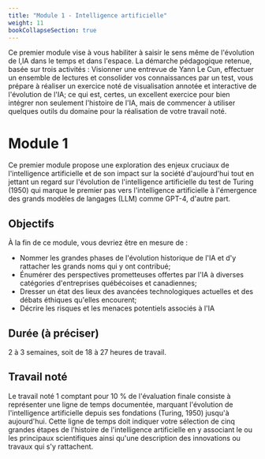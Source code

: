 ```yaml
---
title: "Module 1 - Intelligence artificielle"
weight: 11
bookCollapseSection: true
---
```


Ce premier module vise à vous habiliter à saisir le sens même de l'évolution de l,IA dans le temps et dans l'espace. La démarche pédagogique retenue, basée sur trois activités : Visionner une entrevue de Yann Le Cun, effectuer un ensemble de lectures et consolider vos connaissances par un test, vous prépare à réaliser un exercice noté de visualisation annotée et interactive de l'évolution de l'IA; ce qui est, certes, un excellent exercice pour bien intégrer non seulement l'histoire de l'IA, mais de commencer à utiliser quelques outils du domaine pour la réalisation de votre travail noté.

# Module 1

Ce premier module propose une exploration des enjeux cruciaux de l'intelligence artificielle et de son impact sur la société d'aujourd'hui tout en jettant un regard sur l'évolution de l'intelligence artificielle du test de Turing (1950) qui marque le premier pas vers l'intelligence artificielle à l'émergence des grands modèles de langages (LLM) comme GPT-4, d'autre part.

## Objectifs
À la fin de ce module, vous devriez être en mesure de :

* Nommer les grandes phases de l'évolution historique de l'IA et d'y rattacher les grands noms qui y ont contribué;
* Énumérer des perspectives prometteuses offertes par l'IA à diverses catégories d'entreprises québécoises et canadiennes;
* Dresser un état des lieux des avancées technologiques actuelles et des débats éthiques qu'elles encourent;
* Décrire les risques et les menaces potentiels associés à l'IA

## Durée (à préciser)
2 à 3 semaines, soit de 18 à 27 heures de travail.

## Travail noté
Le travail noté 1 comptant pour 10 % de l'évaluation finale consiste à représenter une ligne de temps documentée, marquant l'évolution de l'intelligence artificielle depuis ses fondations (Turing, 1950) jusqu'à aujourd'hui. Cette ligne de temps doit indiquer votre sélection de cinq grandes étapes de l'histoire de l'intelligence artificielle en y associant le ou les principaux scientifiques ainsi qu'une description des innovations ou travaux qui s'y rattachent.
